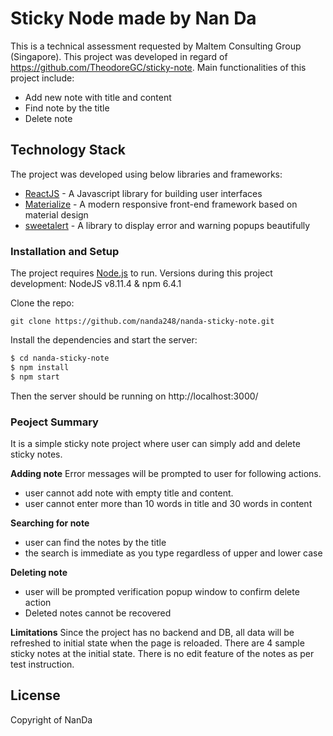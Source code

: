 # Sticky Node made by Nan Da

This is a technical assessment requested by Maltem Consulting Group (Singapore). This project was developed in regard of https://github.com/TheodoreGC/sticky-note.
Main functionalities of this project include:
  - Add new note with title and content
  - Find note by the title
  - Delete note

## Technology Stack
The project was developed using below libraries and frameworks:
* [ReactJS](https://reactjs.org/) - A Javascript library for building user interfaces
* [Materialize](https://materializecss.com/) - A modern responsive front-end framework based on material design
* [sweetalert](https://sweetalert.js.org/) - A library to display error and warning popups beautifully

### Installation and Setup
The project requires [Node.js](https://nodejs.org/) to run.
Versions during this project development: NodeJS v8.11.4 & npm 6.4.1

Clone the repo:
```
git clone https://github.com/nanda248/nanda-sticky-note.git
```

Install the dependencies and start the server:

```sh
$ cd nanda-sticky-note
$ npm install
$ npm start
```
Then the server should be running on http://localhost:3000/

### Peoject Summary
It is a simple sticky note project where user can simply add and delete sticky notes.

**Adding note** 
Error messages will be prompted to user for following actions.
- user cannot add note with empty title and content.
- user cannot enter more than 10 words in title and 30 words in content

**Searching for note**
- user can find the notes by the title
- the search is immediate as you type regardless of upper and lower case

**Deleting note**
- user will be prompted verification popup window to confirm delete action
- Deleted notes cannot be recovered

**Limitations**
Since the project has no backend and DB, all data will be refreshed to initial state when the page is reloaded. There are 4 sample sticky notes at the initial state. There is no edit feature of the notes as per test instruction. 

License
----
Copyright of NanDa
